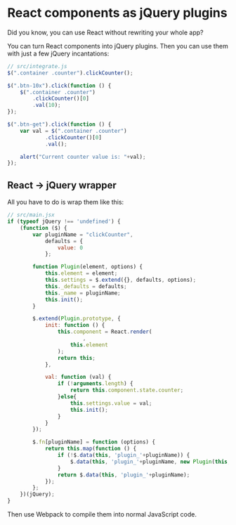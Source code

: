 
# React components as jQuery plugins

Did you know, you can use React without rewriting your whole app?

You can turn React components into jQuery plugins. Then you can use
them with just a few jQuery incantations:

```javascript
// src/integrate.js
$(".container .counter").clickCounter();

$(".btn-10x").click(function () {
    $(".container .counter")
        .clickCounter()[0]
        .val(10);
});

$(".btn-get").click(function () {
    var val = $(".container .counter")
            .clickCounter()[0]
            .val();

    alert("Current counter value is: "+val);
});
```

## React -> jQuery wrapper

All you have to do is wrap them like this:

```javascript
// src/main.jsx
if (typeof jQuery !== 'undefined') {
    (function ($) {
        var pluginName = "clickCounter",
            defaults = {
                value: 0
            };

        function Plugin(element, options) {
            this.element = element;
            this.settings = $.extend({}, defaults, options);
            this._defaults = defaults;
            this._name = pluginName;
            this.init();
        }

        $.extend(Plugin.prototype, {
            init: function () {
                this.component = React.render(
                        ,
                    this.element
                );
                return this;
            },

            val: function (val) {
                if (!arguments.length) {
                    return this.component.state.counter;
                }else{
                    this.settings.value = val;
                    this.init();
                }
            }
        });

        $.fn[pluginName] = function (options) {
            return this.map(function () {
                if (!$.data(this, 'plugin_'+pluginName)) {
                    $.data(this, 'plugin_'+pluginName, new Plugin(this, options));
                }
                return $.data(this, 'plugin_'+pluginName);
            });
        };
    })(jQuery);
}
```

Then use Webpack to compile them into normal JavaScript code.
